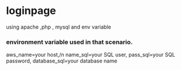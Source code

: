 # loginpage
using apache ,php , mysql and env variable

### environment variable used in that scenario.
aws_name=your host,/n
name_sql=your SQL user,
pass_sql=your SQL password,
database_sql=your database name

